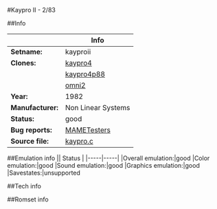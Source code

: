 #Kaypro II - 2/83

##Info

||Info|
|-----|-----|
|**Setname:**|kayproii
|**Clones:**|[kaypro4](kaypro4.md)
||[kaypro4p88](kaypro4p88.md)
||[omni2](omni2.md)
|**Year:**|1982
|**Manufacturer:**|Non Linear Systems
|**Status:**|good
|**Bug reports:**|[MAMETesters](http://mametesters.org/view_all_set.php?type=1&temporary=y&search=kaypro.c)
|**Source file:**|[kaypro.c](https://github.com/mamedev/mame/blob/master/src/mess/drivers/kaypro.c)

##Emulation info
|| Status |
|-----|-----|
|Overall emulation:|good
|Color emulation:|good
|Sound emulation:|good
|Graphics emulation:|good
|Savestates:|unsupported

##Tech info

##Romset info

<!--- START OF EDITED COMMENT DO NOT TOUCH TEXT ABOVE-->
